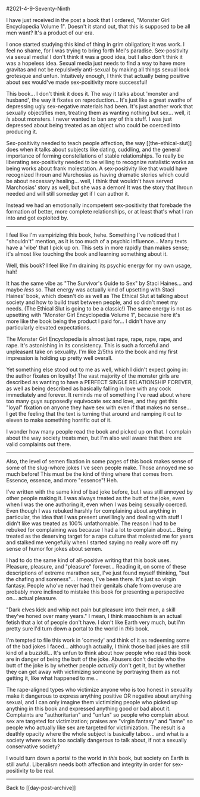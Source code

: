#2021-4-9-Seventy-Ninth

I have just received in the post a book that I ordered, "Monster Girl Encyclopedia Volume 1".  Doesn't it stand out, that this is supposed to be all men want?  It's a product of our era.

I once started studying this kind of thing in grim obligation; it was work.  I feel no shame, for I was trying to bring forth Mel's paradise.  Sex-positivity via sexual media!  I don't think it was a good idea, but I also don't think it was a hopeless idea.  Sexual media just needs to find a way to have more gravitas and not be repulsively anti-sexual by making all things sexual look grotesque and unfun.  Intuitively enough, I think that actually being positive about sex would've made sex-positivity more successful!

This book...  I don't think it does it.  The way it talks about 'monster and husband', the way it fixates on reproduction...  It's just like a great swathe of depressing ugly sex-negative materials had been.  It's just another work that sexually objectifies men, treating them as wanting nothing but sex...  well, it *is* about monsters.  I never wanted to ban any of this stuff.  I was just depressed about being treated as an object who could be coerced into producing it.

Sex-positivity needed to teach people affection, the way [[the-ethical-slut]] does when it talks about subjects like dating, cuddling, and the general importance of forming constellations of stable relationships.  To really be liberating sex-positivity needed to be willing to recognize natalistic works as being works about frank molestation.  A sex-positivity like that would have recognized Ihroun and Marchosias as having dramatic stories which could be about necessary healing... well, I think that wouldn't have served Marchosias' story as well, but she was a demon!  It was the story that Ihroun needed and will still someday get if I can author it.

Instead we had an emotionally incompetent sex-positivity that forebade the formation of better, more complete relationships, or at least that's what I ran into and got exploited by.

---
I feel like I'm vampirizing this book, hehe.  Something I've noticed that I "shouldn't" mention, as it is too much of a psychic influence...  Many texts have a 'vibe' that I pick up on.  This sets in more rapidly than makes sense; it's almost like touching the book and learning something about it.

Well, this book?  I feel like I'm draining its psychic energy for my own usage, hah!

It has the same vibe as "The Survivor's Guide to Sex" by Staci Haines... and maybe *less* so.  That energy was actually kind of upsetting with Staci Haines' book, which doesn't do as well as The Ethical Slut at talking about society and how to build trust between people, and so didn't meet my needs.  (The Ethical Slut is going to be a classic!)  The same energy is not as upsetting with "Monster Girl Encyclopedia Volume 1", because here it's more like the book being the product I paid for...  I didn't have any particularly elevated expectations.

The Monster Girl Encyclopedia is almost just rape, rape, rape, rape, and rape.  It's astonishing in its consistency.  This is such a forceful and unpleasant take on sexuality.  I'm like 2/5ths into the book and my first impression is holding up pretty well overall.

Yet something else stood out to me as well, which I didn't expect going in: the author fixates on loyalty!  The vast majority of the monster girls are described as wanting to have a PERFECT SINGLE RELATIONSHIP FOREVER, as well as being described as basically falling in love with any cock immediately and forever.  It reminds me of something I've read about where too many guys supposedly equivocate sex and love, and they get this "loyal" fixation on anyone they have sex with even if that makes no sense...  I get the feeling that the text is turning that around and ramping it out to eleven to make something horrific out of it.

I wonder how many people read the book and picked up on that.  I complain about the way society treats men, but I'm also well aware that there are valid complaints out there.

---
Also, the level of semen fixation in some pages of this book makes sense of some of the slug-whore jokes I've seen people make.  Those annoyed me so much before!  This must be the kind of thing where that comes from.  Essence, essence, and more "essence"!  Heh.

I've written with the same kind of bad joke before, but I was still annoyed by other people making it.  I was always treated as the butt of the joke, even when I was the one authoring it, even when I was being sexually coerced.  Even though I was rebuked harshly for complaining about anything in particular, the idea that I was present unwillingly and dealing with stuff I didn't like was treated as 100% unfathomable.  The reason I had to be rebuked for complaining was because I had a lot to complain about...  Being treated as the deserving target for a rape culture that molested me for years and stalked me vengefully when I started saying no really wore off my sense of humor for jokes about semen.

I had to do the same kind of all-positive writing that this book uses.  Pleasure, pleasure, and "pleasure" forever...  Reading it, on some of these descriptions of extreme marathon sex, I've just found myself thinking, "but the chafing and soreness"...  I mean, I've been there.  It's just so virgin fantasy.  People who've never had their genitals chafe from overuse are probably more inclined to mistake this book for presenting a perspective on... actual pleasure.

"Dark elves kick and whip not pain but pleasure into their men, a skill they've honed over many years."  I mean, I think masochism is an actual fetish that a lot of people don't have.  I don't like Earth very much, but I'm pretty sure I'd turn down a portal to the world in *this* book.

I'm tempted to file this work in 'comedy' and think of it as redeeming some of the bad jokes I faced... although actually, I think those bad jokes are still kind of a buzzkill...  It's unfun to think about how people who read this book are in danger of being the butt of the joke.  Abusers don't decide who the butt of the joke is by whether people *actually* don't get it, but by whether they can get away with victimizing someone by portraying them as not getting it, like what happened to me...

The rape-aligned types who victimize anyone who is too honest in sexuality make it dangerous to express anything positive OR negative about anything sexual, and I can only imagine them victimizing people who picked up anything in this book and expressed anything good or bad about it.  Complaints are "authoritarian" and "unfun" so people who complain about sex are targeted for victimization; praises are "virgin fantasy" and "lame" so people who actually like sex are targeted for victimization.  The result is a deathly opacity where the whole subject is basically taboo... and what is a society where sex is too socially dangerous to talk about, if not a sexually conservative society?

I would turn down a portal to the world in *this* book, but society on Earth is still awful.  Liberalism needs both affection and integrity in order for sex-positivity to be real.

---
Back to [[day-post-archive]]